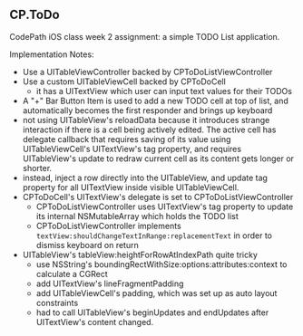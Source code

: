 ## CP.ToDo

CodePath iOS class week 2 assignment: a simple TODO List application.

Implementation Notes:
- Use a UITableViewController backed by CPToDoListViewController
- Use a custom UITableViewCell backed by CPToDoCell
  - it has a UITextView which user can input text values for their TODOs
- A "+" Bar Button Item is used to add a new TODO cell at top of list, and automatically becomes the first responder and brings up keyboard
 - not using UITableView's reloadData because it introduces strange interaction if there is a cell being actively edited. The active cell has delegate callback that requires saving of its value using UITableViewCell's UITextView's tag property, and requires UITableView's update to redraw current cell as its content gets longer or shorter.
 - instead, inject a row directly into the UITableView, and update tag property for all UITextView inside visible UITableViewCell.
- CPToDoCell's UITextView's delegate is set to CPToDoListViewController
  - CPToDoListViewController uses UITextView's tag property to update its internal NSMutableArray which holds the TODO list
  - CPToDoListViewController implements `textView:shouldChangeTextInRange:replacementText` in order to dismiss keyboard on return
- UITableView's tableView:heightForRowAtIndexPath quite tricky
  - use NSString's boundingRectWithSize:options:attributes:context to calculate a CGRect
  - add UITextView's lineFragmentPadding
  - add UITableViewCell's padding, which was set up as auto layout constraints
  - had to call UITableView's beginUpdates and endUpdates after UITextView's content changed.